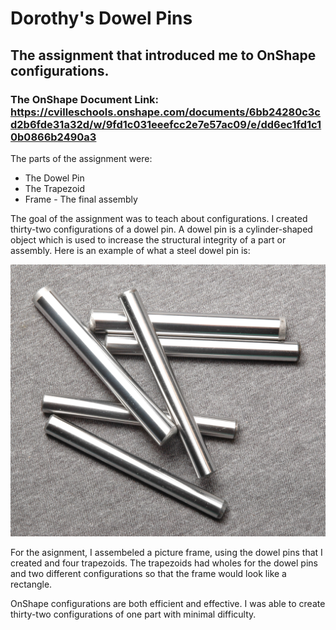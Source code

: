 # Dorothy's Dowel Pins 
## The assignment that introduced me to OnShape configurations.
### The OnShape Document Link: https://cvilleschools.onshape.com/documents/6bb24280c3cd2b6fde31a32d/w/9fd1c031eeefcc2e7e57ac09/e/dd6ec1fd1c10b0866b2490a3
The parts of the assignment were:
* The Dowel Pin
* The Trapezoid 
* Frame - The final assembly

The goal of the assignment was to teach about configurations. I created thirty-two configurations of a dowel pin. A dowel pin is a cylinder-shaped object which is used to increase the structural integrity of a part or assembly. Here is an example of what a steel dowel pin is: 

![Steel Dowel Pin](Pictures/Luke-Engineering_III-Steel_Dowel_Pins_Picture.jpg)

For the asignment, I assembeled a picture frame, using the dowel pins that I created and four trapezoids. The trapezoids had wholes for the dowel pins and two different configurations so that the frame would look like a rectangle. 

OnShape configurations are both efficient and effective. I was able to create thirty-two configurations of one part with minimal difficulty.



